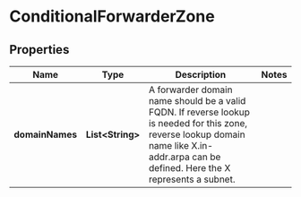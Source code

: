 # ConditionalForwarderZone

## Properties
Name | Type | Description | Notes
------------ | ------------- | ------------- | -------------
**domainNames** | **List&lt;String&gt;** | A forwarder domain name should be a valid FQDN. If reverse lookup is needed for this zone, reverse lookup domain name like X.in-addr.arpa can be defined. Here the X represents a subnet.  | 
